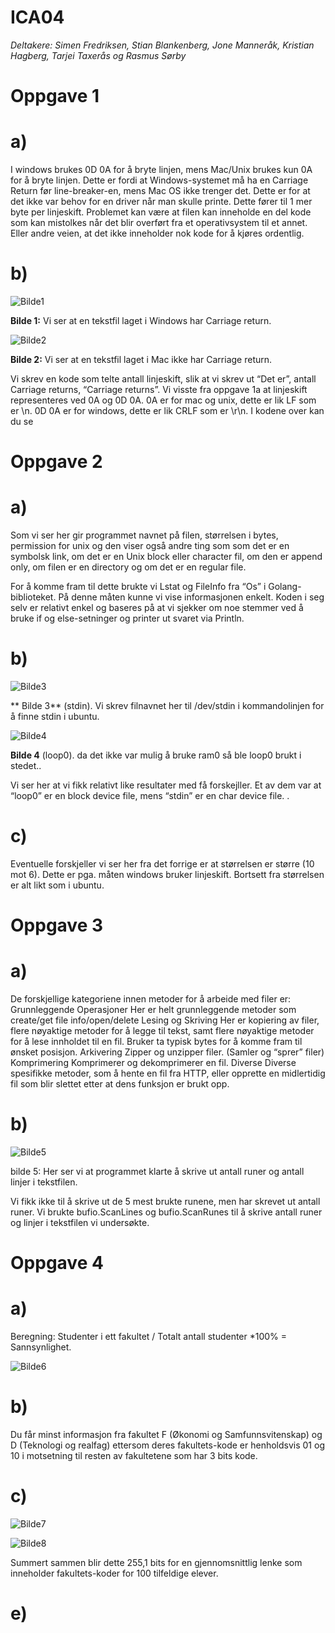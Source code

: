 # ICA04


*Deltakere: Simen Fredriksen, Stian Blankenberg, Jone Manneråk, Kristian Hagberg, Tarjei Taxerås og Rasmus Sørby*


# Oppgave 1

# a)
 
I windows brukes 0D 0A for å bryte linjen, mens Mac/Unix brukes kun 0A for å bryte linjen. Dette er fordi at Windows-systemet må ha en Carriage Return før line-breaker-en, mens Mac OS ikke trenger det. Dette er for at det ikke var behov for en driver når man skulle printe. Dette fører til 1 mer byte per linjeskift. Problemet kan være at filen kan inneholde en del kode som kan mistolkes når det blir overført fra et operativsystem til et annet.  Eller andre veien, at det ikke inneholder nok kode for å kjøres ordentlig.


# b)

![Bilde1](https://scontent-arn2-1.xx.fbcdn.net/v/t34.0-12/18518521_10158500805705411_1438605580_n.png?oh=5c6eb8280f2f5469352af141924ddb3b&oe=591E34A2)

**Bilde 1:** Vi ser at en tekstfil laget i Windows har Carriage return.

![Bilde2](https://scontent-arn2-1.xx.fbcdn.net/v/t34.0-12/18450210_10158500813615411_1181054389_n.png?oh=59b8431860d00592346163630d5382eb&oe=591D62CF)

**Bilde 2:** Vi ser at en tekstfil laget i Mac ikke har Carriage return.


Vi skrev en kode som telte antall linjeskift, slik at vi skrev ut “Det er”, antall Carriage returns, “Carriage returns”. 
Vi visste fra oppgave 1a at linjeskift representeres ved 0A og 0D 0A. 
0A er for mac og unix, dette er lik LF som er \n. 
0D 0A er for windows, dette er lik CRLF som er \r\n.
I kodene over kan du se 


# Oppgave 2
# a)

Som vi ser her gir programmet navnet på filen, størrelsen i bytes, permission for unix og den viser også andre ting som som det er en symbolsk link, om det er en Unix block eller character fil, om den er append only, om filen er en directory og om det er en regular file.
 
For å komme fram til dette brukte vi Lstat og FileInfo fra “Os” i  Golang-biblioteket. På denne måten kunne vi vise informasjonen enkelt. Koden i seg selv er relativt enkel og baseres på at vi sjekker om noe stemmer ved å bruke if og else-setninger og printer ut svaret via Println. 


# b)

![Bilde3](https://scontent-arn2-1.xx.fbcdn.net/v/t34.0-12/18579247_10158500805710411_1171721428_n.png?oh=cde07d453b48522dba4598f58439c929&oe=591D76EE)

** Bilde 3** (stdin). Vi skrev filnavnet her til /dev/stdin i kommandolinjen for å finne stdin i ubuntu. 


![Bilde4](https://scontent-arn2-1.xx.fbcdn.net/v/t34.0-12/18554610_10158500805715411_2066292245_n.png?oh=b72c3ca9e68f3940fe92ab5aa6c410ad&oe=591D37AF)

**Bilde 4** (loop0). da det ikke var mulig å bruke ram0 så ble loop0 brukt i stedet.. 

Vi ser her at vi fikk relativt like resultater med få forskejller. Et av dem var at “loop0” er en block device file, mens “stdin” er en char device file. . 


# c)
Eventuelle forskjeller vi ser her fra det forrige er at størrelsen er større (10 mot 6). Dette er pga. måten windows bruker linjeskift. Bortsett fra størrelsen er alt likt som i ubuntu. 


# Oppgave 3

# a)

De forskjellige kategoriene innen metoder for å arbeide med filer er:
Grunnleggende Operasjoner
Her er helt grunnleggende metoder som create/get file info/open/delete
Lesing og Skriving
Her er kopiering av filer, flere nøyaktige metoder for å legge til tekst, samt flere nøyaktige metoder for å lese innholdet til en fil. Bruker ta typisk bytes for å komme fram til ønsket posisjon.
Arkivering
Zipper og unzipper filer. (Samler og “sprer” filer)
Komprimering
Komprimerer og dekomprimerer en fil.
Diverse
Diverse spesifikke metoder, som å hente en fil fra HTTP, eller opprette en midlertidig fil som blir slettet etter at dens funksjon er brukt opp.

# b)

![Bilde5](https://i.gyazo.com/db3d74f99c9c8082943a64b38eb39c5c.png)

bilde 5: Her ser vi at programmet klarte å skrive ut antall runer og antall linjer i tekstfilen. 

Vi fikk ikke til å skrive ut de 5 mest brukte runene, men har skrevet ut antall runer. Vi brukte bufio.ScanLines og bufio.ScanRunes til å skrive antall runer og linjer i tekstfilen vi undersøkte.


# Oppgave 4

# a)

Beregning: Studenter i ett fakultet / Totalt antall studenter *100% = Sannsynlighet.

![Bilde6](https://scontent-arn2-1.xx.fbcdn.net/v/t34.0-12/18515947_10158500835355411_1633395177_n.png?oh=fa2eef280bd3d5ad11337c032163a246&oe=591D1E4D)


# b)

Du får minst informasjon fra fakultet F (Økonomi og Samfunnsvitenskap) og D (Teknologi og realfag) ettersom deres fakultets-kode er henholdsvis 01 og 10 i motsetning til resten av fakultetene som har 3 bits kode.

# c)

![Bilde7](https://scontent-arn2-1.xx.fbcdn.net/v/t34.0-12/18516066_10158500835365411_620334031_n.png?oh=c39b113b47659d4d7bbf00eb74d812b8&oe=591D2022)


![Bilde8](https://scontent-arn2-1.xx.fbcdn.net/v/t34.0-12/18515918_10158500835350411_2009112016_n.png?oh=bcb9eaccf049e1f92a358ed414f7c4b8&oe=591CE961)

Summert sammen blir dette 255,1 bits for en gjennomsnittlig lenke som inneholder fakultets-koder for 100 tilfeldige elever.


# e)
